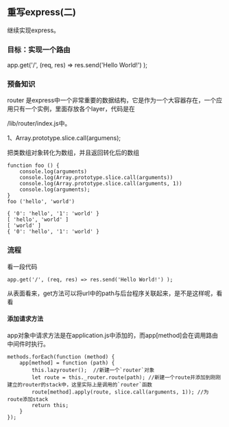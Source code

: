 ## 重写express\(二\)

继续实现express。

### 目标：实现一个路由

app.get\('/', \(req, res\) =&gt; res.send\('Hello World!'\) \);

### 预备知识

router 是express中一个非常重要的数据结构，它是作为一个大容器存在，一个应用只有一个实例，里面存放各个layer，代码是在

/lib/router/index.js中。

1、Array.prototype.slice.call\(argumens\);

把类数组对象转化为数组，并且返回转化后的数组

```
function foo () {
	console.log(arguments)
  	console.log(Array.prototype.slice.call(arguments))
  	console.log(Array.prototype.slice.call(arguments, 1))
  	console.log(arguments);
}
foo ('hello', 'world')

{ '0': 'hello', '1': 'world' }
[ 'hello', 'world' ]
[ 'world' ]
{ '0': 'hello', '1': 'world' }
```



### 流程

看一段代码

```
app.get('/', (req, res) => res.send('Hello World!') );
```

从表面看来，get方法可以将url中的path与后台程序关联起来，是不是这样呢，看看

#### 添加请求方法

app对象中请求方法是在application.js中添加的，而app\[method\]会在调用路由中间件时执行。

    methods.forEach(function (method) {
        app[method] = function (path) {
            this.lazyrouter();  //新建一个`router`对象
            let route = this._router.route(path); //新建一个route并添加到刚刚建立的router的stack中，这里实际上是调用的`router`函数
            route[method].apply(route, slice.call(arguments, 1)); //为route添加stack
            return this;
        }
    });



